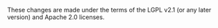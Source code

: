 These changes are made under the terms of the LGPL v2.1 (or any later version)
and Apache 2.0 licenses.
